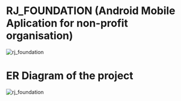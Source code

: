 # RJ_FOUNDATION (Android Mobile Aplication for non-profit organisation)
  ![rj_foundation](https://user-images.githubusercontent.com/35594720/52687540-75c5f780-2f78-11e9-9abb-dd9ce4d89c8e.png)
# ER Diagram of the project
  ![rj_foundation](https://github.com/naveenrj98/RJ_Foundation-Android-Mobile-Application-/blob/master/mm.jpg)



  
